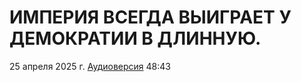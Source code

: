 # ИМПЕРИЯ ВСЕГДА ВЫИГРАЕТ У ДЕМОКРАТИИ В ДЛИННУЮ.

25 апреля 2025 г. [Аудиоверсия](https://www.youtube.com/watch?v=ibEy6Fv5ms0) 48:43
